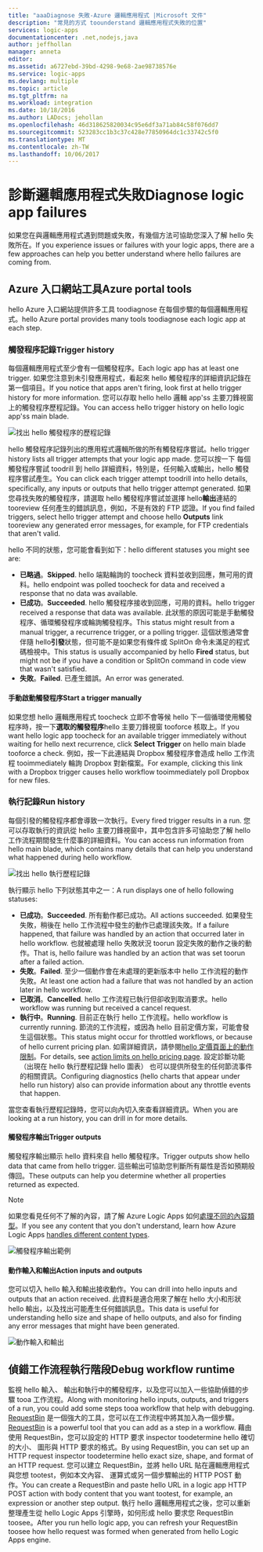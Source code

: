 ```yaml
---
title: "aaaDiagnose 失敗-Azure 邏輯應用程式 |Microsoft 文件"
description: "常見的方式 toounderstand 邏輯應用程式失敗的位置"
services: logic-apps
documentationcenter: .net,nodejs,java
author: jeffhollan
manager: anneta
editor: 
ms.assetid: a6727ebd-39bd-4298-9e68-2ae98738576e
ms.service: logic-apps
ms.devlang: multiple
ms.topic: article
ms.tgt_pltfrm: na
ms.workload: integration
ms.date: 10/18/2016
ms.author: LADocs; jehollan
ms.openlocfilehash: 46d318625820034c95e6df3a71ab84c58f076dd7
ms.sourcegitcommit: 523283cc1b3c37c428e77850964dc1c33742c5f0
ms.translationtype: MT
ms.contentlocale: zh-TW
ms.lasthandoff: 10/06/2017
---
```

# <a name="diagnose-logic-app-failures"></a><span data-ttu-id="5d0e0-103">診斷邏輯應用程式失敗</span><span class="sxs-lookup"><span data-stu-id="5d0e0-103">Diagnose logic app failures</span></span>
<span data-ttu-id="5d0e0-104">如果您在與邏輯應用程式遇到問題或失敗，有幾個方法可協助您深入了解 hello 失敗所在。</span><span class="sxs-lookup"><span data-stu-id="5d0e0-104">If you experience issues or failures with your logic apps, there are a few approaches can help you better understand where hello failures are coming from.</span></span>  

## <a name="azure-portal-tools"></a><span data-ttu-id="5d0e0-105">Azure 入口網站工具</span><span class="sxs-lookup"><span data-stu-id="5d0e0-105">Azure portal tools</span></span>
<span data-ttu-id="5d0e0-106">hello Azure 入口網站提供許多工具 toodiagnose 在每個步驟的每個邏輯應用程式。</span><span class="sxs-lookup"><span data-stu-id="5d0e0-106">hello Azure portal provides many tools toodiagnose each logic app at each step.</span></span>

### <a name="trigger-history"></a><span data-ttu-id="5d0e0-107">觸發程序記錄</span><span class="sxs-lookup"><span data-stu-id="5d0e0-107">Trigger history</span></span>

<span data-ttu-id="5d0e0-108">每個邏輯應用程式至少會有一個觸發程序。</span><span class="sxs-lookup"><span data-stu-id="5d0e0-108">Each logic app has at least one trigger.</span></span> <span data-ttu-id="5d0e0-109">如果您注意到未引發應用程式，看起來 hello 觸發程序的詳細資訊記錄在第一個項目。</span><span class="sxs-lookup"><span data-stu-id="5d0e0-109">If you notice that apps aren't firing, look first at hello trigger history for more information.</span></span> <span data-ttu-id="5d0e0-110">您可以存取 hello hello 邏輯 app'ss 主要刀鋒視窗上的觸發程序歷程記錄。</span><span class="sxs-lookup"><span data-stu-id="5d0e0-110">You can access hello trigger history on hello logic app'ss main blade.</span></span>

![找出 hello 觸發程序的歷程記錄][1]

<span data-ttu-id="5d0e0-112">hello 觸發程序記錄列出的應用程式邏輯所做的所有觸發程序嘗試。</span><span class="sxs-lookup"><span data-stu-id="5d0e0-112">hello trigger history lists all trigger attempts that your logic app made.</span></span> <span data-ttu-id="5d0e0-113">您可以按一下 每個觸發程序嘗試 toodrill 到 hello 詳細資料，特別是，任何輸入或輸出，hello 觸發程序嘗試產生。</span><span class="sxs-lookup"><span data-stu-id="5d0e0-113">You can click each trigger attempt toodrill into hello details, specifically, any inputs or outputs that hello trigger attempt generated.</span></span> <span data-ttu-id="5d0e0-114">如果您尋找失敗的觸發程序，請選取 hello 觸發程序嘗試並選擇 hello**輸出**連結的 tooreview 任何產生的錯誤訊息，例如，不是有效的 FTP 認證。</span><span class="sxs-lookup"><span data-stu-id="5d0e0-114">If you find failed triggers, select hello trigger attempt and choose hello **Outputs** link tooreview any generated error messages, for example, for FTP credentials that aren't valid.</span></span>

<span data-ttu-id="5d0e0-115">hello 不同的狀態，您可能會看到如下：</span><span class="sxs-lookup"><span data-stu-id="5d0e0-115">hello different statuses you might see are:</span></span>

* <span data-ttu-id="5d0e0-116">**已略過**。</span><span class="sxs-lookup"><span data-stu-id="5d0e0-116">**Skipped**.</span></span> <span data-ttu-id="5d0e0-117">hello 端點輪詢的 toocheck 資料並收到回應，無可用的資料。</span><span class="sxs-lookup"><span data-stu-id="5d0e0-117">hello endpoint was polled toocheck for data and received a response that no data was available.</span></span>
* <span data-ttu-id="5d0e0-118">**已成功**。</span><span class="sxs-lookup"><span data-stu-id="5d0e0-118">**Succeeded**.</span></span> <span data-ttu-id="5d0e0-119">hello 觸發程序接收到回應，可用的資料。</span><span class="sxs-lookup"><span data-stu-id="5d0e0-119">hello trigger received a response that data was available.</span></span> <span data-ttu-id="5d0e0-120">此狀態的原因可能是手動觸發程序、循環觸發程序或輪詢觸發程序。</span><span class="sxs-lookup"><span data-stu-id="5d0e0-120">This status might result from a manual trigger, a recurrence trigger, or a polling trigger.</span></span> <span data-ttu-id="5d0e0-121">這個狀態通常會伴隨 hello**引發**狀態，但可能不是如果您有條件或 SplitOn 命令未滿足的程式碼檢視中。</span><span class="sxs-lookup"><span data-stu-id="5d0e0-121">This status is usually accompanied by hello **Fired** status, but might not be if you have a condition or SplitOn command in code view that wasn't satisfied.</span></span>
* <span data-ttu-id="5d0e0-122">**失敗**。</span><span class="sxs-lookup"><span data-stu-id="5d0e0-122">**Failed**.</span></span> <span data-ttu-id="5d0e0-123">已產生錯誤。</span><span class="sxs-lookup"><span data-stu-id="5d0e0-123">An error was generated.</span></span>

#### <a name="start-a-trigger-manually"></a><span data-ttu-id="5d0e0-124">手動啟動觸發程序</span><span class="sxs-lookup"><span data-stu-id="5d0e0-124">Start a trigger manually</span></span>

<span data-ttu-id="5d0e0-125">如果您想 hello 邏輯應用程式 toocheck 立即不會等候 hello 下一個循環使用觸發程序時，按一下**選取的觸發程序**hello 主要刀鋒視窗 tooforce 核取上。</span><span class="sxs-lookup"><span data-stu-id="5d0e0-125">If you want hello logic app toocheck for an available trigger immediately without waiting for hello next recurrence, click **Select Trigger** on hello main blade tooforce a check.</span></span> <span data-ttu-id="5d0e0-126">例如，按一下此連結與 Dropbox 觸發程序會造成 hello 工作流程 tooimmediately 輪詢 Dropbox 對新檔案。</span><span class="sxs-lookup"><span data-stu-id="5d0e0-126">For example, clicking this link with a Dropbox trigger causes hello workflow tooimmediately poll Dropbox for new files.</span></span>

### <a name="run-history"></a><span data-ttu-id="5d0e0-127">執行記錄</span><span class="sxs-lookup"><span data-stu-id="5d0e0-127">Run history</span></span>

<span data-ttu-id="5d0e0-128">每個引發的觸發程序都會導致一次執行。</span><span class="sxs-lookup"><span data-stu-id="5d0e0-128">Every fired trigger results in a run.</span></span> <span data-ttu-id="5d0e0-129">您可以存取執行的資訊從 hello 主要刀鋒視窗中，其中包含許多可協助您了解 hello 工作流程期間發生什麼事的詳細資料。</span><span class="sxs-lookup"><span data-stu-id="5d0e0-129">You can access run information from hello main blade, which contains many details that can help you understand what happened during hello workflow.</span></span>

![找出 hello 執行歷程記錄][2]

<span data-ttu-id="5d0e0-131">執行顯示 hello 下列狀態其中之一：</span><span class="sxs-lookup"><span data-stu-id="5d0e0-131">A run displays one of hello following statuses:</span></span>

* <span data-ttu-id="5d0e0-132">**已成功**。</span><span class="sxs-lookup"><span data-stu-id="5d0e0-132">**Succeeded**.</span></span> <span data-ttu-id="5d0e0-133">所有動作都已成功。</span><span class="sxs-lookup"><span data-stu-id="5d0e0-133">All actions succeeded.</span></span> <span data-ttu-id="5d0e0-134">如果發生失敗，稍後在 hello 工作流程中發生的動作已處理該失敗。</span><span class="sxs-lookup"><span data-stu-id="5d0e0-134">If a failure happened, that failure was handled by an action that occurred later in hello workflow.</span></span> <span data-ttu-id="5d0e0-135">也就被處理 hello 失敗狀況 toorun 設定失敗的動作之後的動作。</span><span class="sxs-lookup"><span data-stu-id="5d0e0-135">That is, hello failure was handled by an action that was set toorun after a failed action.</span></span>
* <span data-ttu-id="5d0e0-136">**失敗**。</span><span class="sxs-lookup"><span data-stu-id="5d0e0-136">**Failed**.</span></span> <span data-ttu-id="5d0e0-137">至少一個動作會在未處理的更新版本中 hello 工作流程的動作失敗。</span><span class="sxs-lookup"><span data-stu-id="5d0e0-137">At least one action had a failure that was not handled by an action later in hello workflow.</span></span>
* <span data-ttu-id="5d0e0-138">**已取消**。</span><span class="sxs-lookup"><span data-stu-id="5d0e0-138">**Cancelled**.</span></span> <span data-ttu-id="5d0e0-139">hello 工作流程已執行但卻收到取消要求。</span><span class="sxs-lookup"><span data-stu-id="5d0e0-139">hello workflow was running but received a cancel request.</span></span>
* <span data-ttu-id="5d0e0-140">**執行中**。</span><span class="sxs-lookup"><span data-stu-id="5d0e0-140">**Running**.</span></span> <span data-ttu-id="5d0e0-141">目前正在執行 hello 工作流程。</span><span class="sxs-lookup"><span data-stu-id="5d0e0-141">hello workflow is currently running.</span></span> <span data-ttu-id="5d0e0-142">節流的工作流程，或因為 hello 目前定價方案，可能會發生這個狀態。</span><span class="sxs-lookup"><span data-stu-id="5d0e0-142">This status might occur for throttled workflows, or because of hello current pricing plan.</span></span> <span data-ttu-id="5d0e0-143">如需詳細資訊，請參閱[hello 定價頁面上的動作限制](https://azure.microsoft.com/pricing/details/app-service/plans/)。</span><span class="sxs-lookup"><span data-stu-id="5d0e0-143">For details, see [action limits on hello pricing page](https://azure.microsoft.com/pricing/details/app-service/plans/).</span></span> <span data-ttu-id="5d0e0-144">設定診斷功能 （出現在 hello 執行歷程記錄 hello 圖表） 也可以提供所發生的任何節流事件的相關資訊。</span><span class="sxs-lookup"><span data-stu-id="5d0e0-144">Configuring diagnostics (hello charts that appear under hello run history) also can provide information about any throttle events that happen.</span></span>

<span data-ttu-id="5d0e0-145">當您查看執行歷程記錄時，您可以向內切入來查看詳細資訊。</span><span class="sxs-lookup"><span data-stu-id="5d0e0-145">When you are looking at a run history, you can drill in for more details.</span></span>  

#### <a name="trigger-outputs"></a><span data-ttu-id="5d0e0-146">觸發程序輸出</span><span class="sxs-lookup"><span data-stu-id="5d0e0-146">Trigger outputs</span></span>

<span data-ttu-id="5d0e0-147">觸發程序輸出顯示 hello 資料來自 hello 觸發程序。</span><span class="sxs-lookup"><span data-stu-id="5d0e0-147">Trigger outputs show hello data that came from hello trigger.</span></span> <span data-ttu-id="5d0e0-148">這些輸出可協助您判斷所有屬性是否如預期般傳回。</span><span class="sxs-lookup"><span data-stu-id="5d0e0-148">These outputs can help you determine whether all properties returned as expected.</span></span>

> [!NOTE]
> <span data-ttu-id="5d0e0-149">如果您看見任何不了解的內容，請了解 Azure Logic Apps 如何[處理不同的內容類型](../logic-apps/logic-apps-content-type.md)。</span><span class="sxs-lookup"><span data-stu-id="5d0e0-149">If you see any content that you don't understand, learn how Azure Logic Apps [handles different content types](../logic-apps/logic-apps-content-type.md).</span></span>
> 

![觸發程序輸出範例][3]

#### <a name="action-inputs-and-outputs"></a><span data-ttu-id="5d0e0-151">動作輸入和輸出</span><span class="sxs-lookup"><span data-stu-id="5d0e0-151">Action inputs and outputs</span></span>

<span data-ttu-id="5d0e0-152">您可以切入 hello 輸入和輸出接收動作。</span><span class="sxs-lookup"><span data-stu-id="5d0e0-152">You can drill into hello inputs and outputs that an action received.</span></span> <span data-ttu-id="5d0e0-153">此資料是適合用來了解在 hello 大小和形狀 hello 輸出，以及找出可能產生任何錯誤訊息。</span><span class="sxs-lookup"><span data-stu-id="5d0e0-153">This data is useful for understanding hello size and shape of hello outputs, and also for finding any error messages that might have been generated.</span></span>

![動作輸入和輸出][4]

## <a name="debug-workflow-runtime"></a><span data-ttu-id="5d0e0-155">偵錯工作流程執行階段</span><span class="sxs-lookup"><span data-stu-id="5d0e0-155">Debug workflow runtime</span></span>

<span data-ttu-id="5d0e0-156">監視 hello 輸入、 輸出和執行中的觸發程序，以及您可以加入一些協助偵錯的步驟 tooa 工作流程。</span><span class="sxs-lookup"><span data-stu-id="5d0e0-156">Along with monitoring hello inputs, outputs, and triggers of a run, you could add some steps tooa workflow that help with debugging.</span></span> 
<span data-ttu-id="5d0e0-157">[RequestBin](http://requestb.in) 是一個強大的工具，您可以在工作流程中將其加入為一個步驟。</span><span class="sxs-lookup"><span data-stu-id="5d0e0-157">[RequestBin](http://requestb.in) is a powerful tool that you can add as a step in a workflow.</span></span> <span data-ttu-id="5d0e0-158">藉由使用 RequestBin，您可以設定的 HTTP 要求 inspector toodetermine hello 確切的大小、 圖形與 HTTP 要求的格式。</span><span class="sxs-lookup"><span data-stu-id="5d0e0-158">By using RequestBin, you can set up an HTTP request inspector toodetermine hello exact size, shape, and format of an HTTP request.</span></span> <span data-ttu-id="5d0e0-159">您可以建立 RequestBin，並將 hello URL 貼在邏輯應用程式與您想 tootest，例如本文內容、 運算式或另一個步驟輸出的 HTTP POST 動作。</span><span class="sxs-lookup"><span data-stu-id="5d0e0-159">You can create a RequestBin and paste hello URL in a logic app HTTP POST action with body content that you want tootest, for example, an expression or another step output.</span></span> <span data-ttu-id="5d0e0-160">執行 hello 邏輯應用程式之後，您可以重新整理產生從 hello Logic Apps 引擎時，如何形成 hello 要求您 RequestBin toosee。</span><span class="sxs-lookup"><span data-stu-id="5d0e0-160">After you run hello logic app, you can refresh your RequestBin toosee how hello request was formed when generated from hello Logic Apps engine.</span></span>

<!-- image references -->
[1]: ./media/logic-apps-diagnosing-failures/triggerhistory.png
[2]: ./media/logic-apps-diagnosing-failures/runhistory.png
[3]: ./media/logic-apps-diagnosing-failures/triggeroutputslink.png
[4]: ./media/logic-apps-diagnosing-failures/actionoutputs.png
